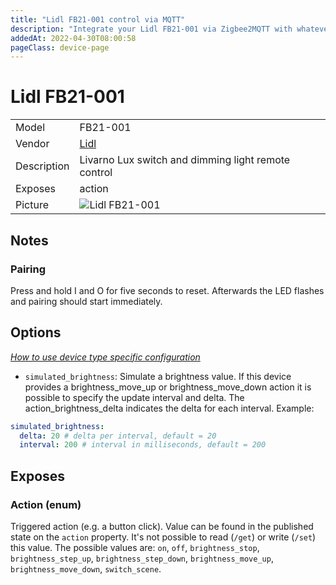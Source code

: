 ```yaml
---
title: "Lidl FB21-001 control via MQTT"
description: "Integrate your Lidl FB21-001 via Zigbee2MQTT with whatever smart home infrastructure you are using without the vendor's bridge or gateway."
addedAt: 2022-04-30T08:00:58
pageClass: device-page
---
```


<!-- !!!! -->
<!-- ATTENTION: This file is auto-generated through docgen! -->
<!-- You can only edit the "Notes"-Section between the two comment lines "Notes BEGIN" and "Notes END". -->
<!-- Do not use h1 or h2 heading within "## Notes"-Section. -->
<!-- !!!! -->

# Lidl FB21-001

|     |     |
|-----|-----|
| Model | FB21-001  |
| Vendor  | [Lidl](/supported-devices/#v=Lidl)  |
| Description | Livarno Lux switch and dimming light remote control |
| Exposes | action |
| Picture | ![Lidl FB21-001](https://www.zigbee2mqtt.io/images/devices/FB21-001.png) |


<!-- Notes BEGIN: You can edit here. Add "## Notes" headline if not already present. -->
## Notes

### Pairing
Press and hold I and O for five seconds to reset. Afterwards the LED flashes and pairing should start immediately.
<!-- Notes END: Do not edit below this line -->



## Options
*[How to use device type specific configuration](../guide/configuration/devices-groups.md#specific-device-options)*

* `simulated_brightness`: Simulate a brightness value. If this device provides a brightness_move_up or brightness_move_down action it is possible to specify the update interval and delta. The action_brightness_delta indicates the delta for each interval. Example:
```yaml
simulated_brightness:
  delta: 20 # delta per interval, default = 20
  interval: 200 # interval in milliseconds, default = 200
```


## Exposes

### Action (enum)
Triggered action (e.g. a button click).
Value can be found in the published state on the `action` property.
It's not possible to read (`/get`) or write (`/set`) this value.
The possible values are: `on`, `off`, `brightness_stop`, `brightness_step_up`, `brightness_step_down`, `brightness_move_up`, `brightness_move_down`, `switch_scene`.

